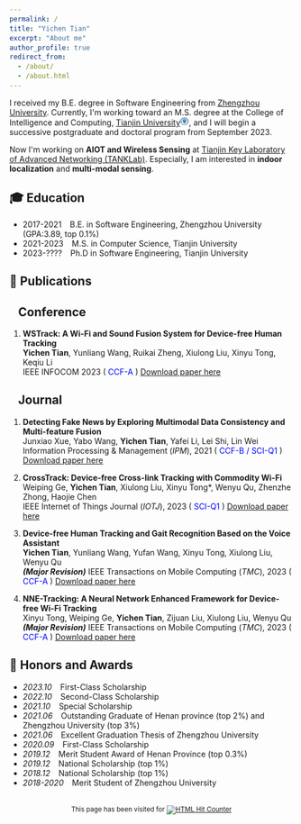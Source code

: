 ```yaml
---
permalink: /
title: "Yichen Tian"
excerpt: "About me"
author_profile: true
redirect_from: 
  - /about/
  - /about.html
---
```

<span class='anchor' id='about-me'></span>

I received my B.E. degree in Software Engineering from [Zhengzhou University](http://softschool.zzu.edu.cn/). Currently, I'm working toward an M.S. degree at the College of Intelligence and Computing, [Tianjin University](http://cic.tju.edu.cn/english/home.htm)<img src='images/logo_TJU.png' style='width: 1.1em;'>, and I will begin a successive postgraduate and doctoral program from September 2023.

Now I'm working on **AIOT and Wireless Sensing** at [Tianjin Key Laboratory of Advanced Networking (TANKLab)](http://tj.teacher.360eol.com/teacherBasic/preview?teacherId=12111). Especially, I am interested in **indoor localization** and **multi-modal sensing**. 


## 🎓 Education
* 2017-2021 &ensp; B.E. in Software Engineering, Zhengzhou University (GPA:3.89, top 0.1%)
* 2021-2023 &ensp; M.S. in Computer Science, Tianjin University
* 2023-???? &ensp; Ph.D in Software Engineering, Tianjin University

<!---
## 🔥 News
- *2022.12*: 🎉 One paper is accepted by **INFOCOM 2023**!
- *2021.06*: 🎓 Acquired my B.E. degree from Zhengzhou University as an outstanding graduate.
- *2021.05*: 🎉 One paper is accepted by **IPM**!
- *2020.11*: ✨ Joined **NCC group** of **TankLab** at the College of Intelligence and Computing,  Tianjin University
- *2020.10*: 🎉 Acquired a postgraduate recommendation qualification, and decided to pursue my master’s degree in Tianjin University!
- *2020.10*: 🎉 Acquired Offers from UNSW, USYD, and UniMelb!
- *2019.12*: 🏅 Awarded a national scholarship!
- *2018.12*: 🏅 Awarded a national scholarship!
-->

## 📝 Publications
## &ensp; **Conference**
1. **WSTrack: A Wi-Fi and Sound Fusion System for Device-free Human Tracking** <br/>
   **Yichen Tian**, Yunliang Wang, Ruikai Zheng, Xiulong Liu, Xinyu Tong, Keqiu Li<br/>
   IEEE INFOCOM 2023 (<font color=blue> CCF-A </font>) [Download paper here](http://TianTYC.github.io/files/wstrack.pdf)<br/>

## &ensp; **Journal**

1. **Detecting Fake News by Exploring Multimodal Data Consistency and Multi-feature Fusion** <br/>
   Junxiao Xue, Yabo Wang, **Yichen Tian**, Yafei Li, Lei Shi, Lin Wei <br/>
   Information Processing & Management (_IPM_), 2021 (<font color=blue> CCF-B / SCI-Q1 </font>) [Download paper here](http://TianTYC.github.io/files/fakenews_final.pdf)<br/>


2. **CrossTrack: Device-free Cross-link Tracking with Commodity Wi-Fi** <br/>
   Weiping Ge, **Yichen Tian**, Xiulong Liu, Xinyu Tong*, Wenyu Qu, Zhenzhe Zhong, Haojie Chen <br/>
   IEEE Internet of Things Journal (_IOTJ_), 2023 (<font color=blue> SCI-Q1 </font>) [Download paper here](http://TianTYC.github.io/files/crosstrack_final.pdf)<br/>

3. **Device-free Human Tracking and Gait Recognition Based on the Voice Assistant** <br/>
   **Yichen Tian**, Yunliang Wang, Yufan Wang, Xinyu Tong, Xiulong Liu, Wenyu Qu <br/>
 **_(Major Revision)_** IEEE Transactions on Mobile Computing (_TMC_), 2023 (<font color=blue> CCF-A </font>) [Download paper here](http://TianTYC.github.io/files/wstrack+_final.pdf)<br/>

4. **NNE-Tracking: A Neural Network Enhanced Framework for Device-free Wi-Fi Tracking** <br/>
   Xinyu Tong, Weiping Ge, **Yichen Tian**, Zijuan Liu, Xiulong Liu, Wenyu Qu <br/>
 **_(Major Revision)_** IEEE Transactions on Mobile Computing (_TMC_), 2023 (<font color=blue> CCF-A </font>) [Download paper here](http://TianTYC.github.io/files/nne_final.pdf)<br/>

## 🏅 Honors and Awards
- *2023.10* &ensp; First-Class Scholarship
- *2022.10* &ensp; Second-Class Scholarship
- *2021.10* &ensp; Special Scholarship 
- *2021.06* &ensp; Outstanding Graduate of Henan province (top 2%) and Zhengzhou University (top 3%)
- *2021.06* &ensp; Excellent Graduation Thesis of Zhengzhou University
- *2020.09* &ensp; First-Class Scholarship 
- *2019.12* &ensp; Merit Student Award of Henan Province (top 0.3%)
- *2019.12* &ensp; National Scholarship (top 1%)
- *2018.12* &ensp; National Scholarship (top 1%)
- *2018-2020* &ensp; Merit Student of Zhengzhou University

<div id="footer1">
		<h2> </h2>
		<div align="center">
		  <small>This page has been visited for
			<a href="https://www.easycounter.com/">
			<img src="https://www.easycounter.com/counter.php?tyc" border="0" alt="HTML Hit Counter"></a>

	
  <p>
	<center>
	<div align="center" style="width:20%">
	  <script type="text/javascript" id="clstr_globe" src="//clustrmaps.com/globe.js?d=qiU-RdfzQ5M0yLNi5rDZWbDZB2ulHFNhMw_1-YiP1pg"></script>
	</div>        
	</center>
  </p>
